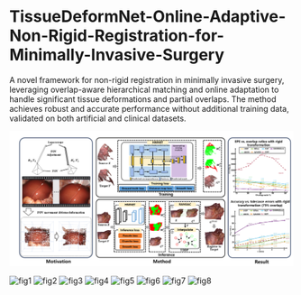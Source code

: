 # TissueDeformNet-Online-Adaptive-Non-Rigid-Registration-for-Minimally-Invasive-Surgery
A novel framework for non-rigid registration in minimally invasive surgery, leveraging overlap-aware hierarchical matching and online adaptation to handle significant tissue deformations and partial overlaps. The method achieves robust and accurate performance without additional training data, validated on both artificial and clinical datasets.

![image](https://github.com/AIGCer0807/TissueDeformNet-Online-Adaptive-Non-Rigid-Registration-for-Minimally-Invasive-Surgery/blob/main/picture/%E8%87%AA%E7%84%B6%E5%BD%A2%E5%8F%98%E9%87%8D%E5%8F%A0%E5%8C%BA%E5%9F%9F(%E5%8D%8E%E8%A5%BF)20241127.tif)

![fig1](https://github.com/user-attachments/assets/67807296-623f-4c44-bad9-61ec0c7c8a3a)
![fig2](https://github.com/user-attachments/assets/3f9b03ac-9dc1-4bcd-9eab-c227eb84935a)
![fig3](https://github.com/user-attachments/assets/199a0081-2020-43c5-b91e-2277ce34bb6e)
![fig4](https://github.com/user-attachments/assets/c000b8c6-2be1-45c3-ae17-4b6020358bcf)
![fig5](https://github.com/user-attachments/assets/9facf0c0-2e12-4e5a-ab6a-2fde9cf227b5)
![fig6](https://github.com/user-attachments/assets/f6ea724a-4e8b-4e2a-b9fd-e42e440a2dcf)
![fig7](https://github.com/user-attachments/assets/f09156c8-4a52-4500-8b83-4c6eb116f612)
![fig8](https://github.com/user-attachments/assets/31a8b6f8-0c08-4181-91a0-1e76326a0ac0)
